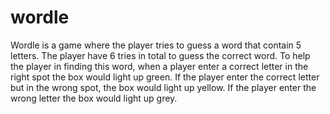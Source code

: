 # wordle
Wordle is a game where the player tries to guess a word that contain 5 letters. The player have 6 tries in total to guess the correct word. To help the player in finding this word, when a player enter a correct letter in the right spot the box would light up green. If the player enter the correct letter but in the wrong spot, the box would light up yellow. If the player enter the wrong letter the box would light up grey.
